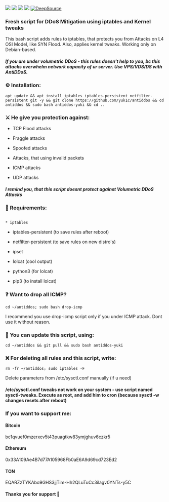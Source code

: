 <a href="#"><img src="https://img.shields.io/github/forks/yuk1c/antiddos"/></a>
<a href="#"><img src="https://img.shields.io/github/license/yuk1c/antiddos"/></a>
<a href="#"><img src="https://img.shields.io/github/last-commit/yuk1c/antiddos"/></a>
<a href="#"><img src="https://img.shields.io/github/contributors/yuk1c/antiddos"/></a>
[![DeepSource](https://deepsource.io/gh/yuk1c/antiddos.svg/?label=active+issues&show_trend=true&token=tVgsBqvfV3KBAOkyv3rCEYiV)](https://deepsource.io/gh/yuk1c/antiddos/?ref=repository-badge)
### Fresh script for DDoS Mitigation using iptables and Kernel tweaks
This bash script adds rules to iptables, that protects you from Attacks on L4 OSI Model, like SYN Flood. Also, applies kernel tweaks. Working only on Debian-based.
##### If you are under volumetric DDoS - this rules doesn't help to you, bc this attacks overwhelm network capacity of ur server. Use VPS/VDS/DS with AntiDDoS.

### ⚙️ Installation:
```
apt update && apt install iptables iptables-persistent netfilter-persistent git -y && git clone https://github.com/yuk1c/antiddos && cd antiddos && sudo bash antiddos-yuki && cd ..
```

### ⚔️ He give you protection against:

* TCP Flood attacks

* Fraggle attacks

* Spoofed attacks

* Attacks, that using invalid packets

* ICMP attacks

* UDP attacks

##### I remind you, that this script doesnt protect against Volumetric DDoS Attacks

### 🍁 Requirements:
                                                                                 * iptables                                                                       
* iptables-persistent (to save rules after reboot)

* netfilter-persistent (to save rules on new distro's)

* ipset

* lolcat (cool output)

* python3 (for lolcat)

* pip3 (to install lolcat)

### ❓️ Want to drop all ICMP?
```
cd ~/antiddos; sudo bash drop-icmp
```

I recommend you use drop-icmp script only if you under ICMP attack. Dont use it without reason.

### 🔄 You can update this script, using:
```
cd ~/antiddos && git pull && sudo bash antiddos-yuki
```

### ❌️ For deleting all rules and this script, write:
```
rm -fr ~/antiddos; sudo iptables -F
```
Delete parameters from /etc/sysctl.conf manually (if u need)


#### /etc/sysctl.conf tweaks not work on your system - use script named sysctl-tweaks. Execute as root, and add him to cron (because sysctl -w changes resets after reboot)

### If you want to support me:

#### Bitcoin
bc1qvuef0mzerxcv5t43puagtkw83ymjghuv6czkr5

#### Ethereum
0x33A109Ae4B7d77A105968Fb0aE6A9d69cd723Ed2

#### TON
EQARZzTYKAbo9GHS3jjTim-Hh2QLuTuCc3ilagv0YNTs-y5C


#### Thanks you for support 💙
